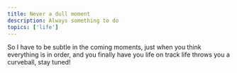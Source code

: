 ```yaml
---
title: Never a dull moment
description: Always something to do
topics: ['life']
---
```


So I have to be subtle in the coming moments, just when you think everything is in order, and you finally have you life
on track life throws you a curveball, stay tuned!